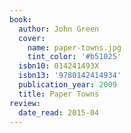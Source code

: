 ```yaml
---
book:
  author: John Green
  cover:
    name: paper-towns.jpg
    tint_color: '#b51025'
  isbn10: 014241493X
  isbn13: '9780142414934'
  publication_year: 2009
  title: Paper Towns
review:
  date_read: 2015-04
---
```

